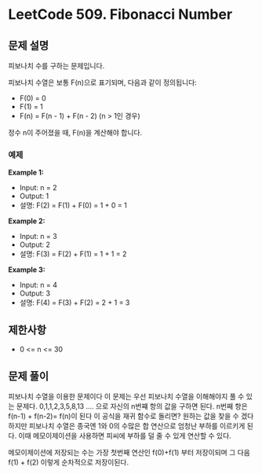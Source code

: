 # LeetCode 509. Fibonacci Number

## 문제 설명

피보나치 수를 구하는 문제입니다.

피보나치 수열은 보통 F(n)으로 표기되며, 다음과 같이 정의됩니다:

- F(0) = 0
- F(1) = 1
- F(n) = F(n - 1) + F(n - 2) (n > 1인 경우)

정수 n이 주어졌을 때, F(n)을 계산해야 합니다.

### 예제

**Example 1:**

- Input: n = 2
- Output: 1
- 설명: F(2) = F(1) + F(0) = 1 + 0 = 1

**Example 2:**

- Input: n = 3
- Output: 2
- 설명: F(3) = F(2) + F(1) = 1 + 1 = 2

**Example 3:**

- Input: n = 4
- Output: 3
- 설명: F(4) = F(3) + F(2) = 2 + 1 = 3

## 제한사항

- 0 <= n <= 30

## 문제 풀이

피보나치 수열을 이용한 문제이다 이 문제는 우선 피보나치 수열을 이해해야지 풀 수 있는 문제다.
0,1,1,2,3,5,8,13 .... 으로 자신의 n번쨰 항의 값을 구하면 된다.
n번째 항은 f(n-1) + f(n-2)= f(n)이 된다 이 공식을 재귀 함수로 돌리면? 원하는 값을 찾을 수 겠다 하지만
피보나치 수열은 종국엔 1와 0의 수많은 합 연산으로 엄청난 부하를 이르키게 된다. 이때 메모이제이션을 사용하면 피씨에 부하를 덜 줄 수 있게 연산할 수 있다.

메모이제이션에 저장되는 수는 가장 첫번째 연산인 f(0)+f(1) 부터 저장이되며 그 다음 f(1) + f(2) 이렇게 순차적으로 저장이된다.
